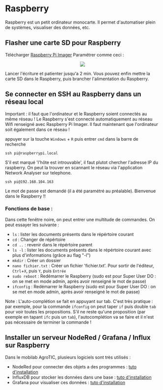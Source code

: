 # Raspberry

Raspberry est un petit ordinateur monocarte. Il permet d'automatiser plein de systèmes, visualiser des données, etc. 

## Flasher une carte SD pour Raspberry
Télécharger [Raspberry Pi Imager](https://www.raspberrypi.com/software/)
Paramétrer comme ceci : 

<p align="center">
  <img src="https://user-images.githubusercontent.com/24956276/170987045-2e109392-74fc-4108-ad41-e181b20df4a6.png">
</p>

Lancer l'écriture et patienter jusqu'a 2 min. Vous pouvez enfin mettre la carte SD dans le Raspberry, puis brancher l'alimentation du Raspberry.

## Se connecter en SSH au Raspberry dans un réseau local

Important : il faut que l'ordinateur et le Raspberry soient connectés au même réseau ! Le Raspberry s'est connecté automatiquement au réseau Wifi renseigné avec Raspberry Pi Imager. Il faut maintenant que l'ordinateur soit également dans ce réseau !

appuyer sur la touche ```Windows``` + ```R``` puis entrer ```cmd``` dans la barre de recherche

    ssh pi@raspberrypi.local

S'il est marqué 'l'hôte est introuvable', il faut plutot chercher l'adresse IP du raspberry. On peut la trouver en scannant le réseau via l'application Network Analyser sur telephone.

    ssh pi@192.168.104.163

Le mot de passe est demandé (il a été paramétré au préalable). Bienvenue dans le Raspberry !!

### Fonctions de base : 

Dans cette fenêtre noire, on peut entrer une multitude de commandes. On peut essayer les suivante : 
 - ```ls``` : lister les documents présents dans le répértoire courant
 - ```cd``` : Changer de répértoire
 - ```cd ..``` : revenir dans le répértoire parent
 - ```ls -l``` : lister les documents présents dans le répértoire courant avec plus d'informations (grâce au flag "-l")
 - ```mkdir``` : Créer un dossier
 - ```nano fichier.txt``` : Créer un fichier 'fichier.txt'. Pour sortir de l'éditeur, ```Ctrl```+```X```, puis ```Y```, puis ```Entrée``` 
 - ```sudo reboot``` : Redémarrer le Raspberry (sudo est pour Super User DO : on se met en mode admin, après avoir renseigné le mot de passe)
 - ```ifconfig``` : Redémarrer le Raspberry (sudo est pour Super User DO : on se met en mode admin, après avoir renseigné le mot de passe)

Note : L'auto-complétion se fait en appuyant sur tab. C'est très pratique : par exemple, pour la commande ```ifconfig``` on peut taper ```if``` puis double ```tab``` pour voir toutes les propositions. S'il ne reste qu'une proposition (par exemple en tapant ```ifc``` puis un ```tab```), l'autocomplétion va se faire et il n'est pas nécessaire de terminer la commande !

## Installer un serveur NodeRed / Grafana / Influx sur Raspberry

Dans le mobilab AgroTIC, plusieurs logiciels sont très utilisés : 

- NodeRed pour connecter des objets a des programmes : [tuto d'installation](https://github.com/simmoinard/Mobilab-AgroTIC/blob/main/Raspberry/NodeRed/README.md)
- InfluxDB pour stocker les données dans une base : [tuto d'installation](https://github.com/simmoinard/Mobilab-AgroTIC/blob/main/Raspberry/InfluxDB/README.md)
- Grafana pour visualiser ces données : [tuto d'installation](https://github.com/simmoinard/Mobilab-AgroTIC/blob/main/Raspberry/Grafana/README.md)


